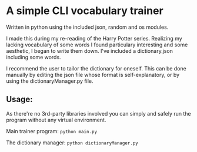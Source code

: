 # A simple CLI vocabulary trainer

Written in python using the included json, random and os modules.

I made this during my re-reading of the Harry Potter series. Realizing my lacking vocabulary of some words I found particulary interesting and some aesthetic, I began to write them down.
I've included a dictionary.json including some words. 

I recommend the user to tailor the dictionary for oneself. This can be done manually by editing the json file whose format is self-explanatory, or by using the dictionaryManager.py file.

## Usage:
As there're no 3rd-party libraries involved you can simply and safely run the program without any virtual environment.

Main trainer program:
`python main.py`

The dictionary manager:
`python dictionaryManager.py`